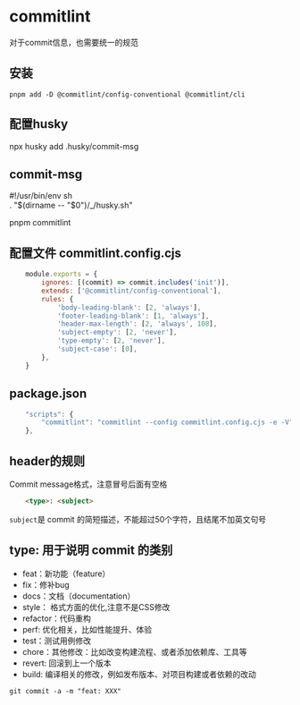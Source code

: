 # commitlint
对于commit信息，也需要统一的规范

## 安装
`pnpm add -D @commitlint/config-conventional @commitlint/cli`

## 配置husky
npx husky add .husky/commit-msg

## commit-msg
#!/usr/bin/env sh  
. "$(dirname -- "$0")/_/husky.sh"  
  
pnpm commitlint


## 配置文件 commitlint.config.cjs
```js
    module.exports = {
        ignores: [(commit) => commit.includes('init')],
        extends: ['@commitlint/config-conventional'],
        rules: {
            'body-leading-blank': [2, 'always'],
            'footer-leading-blank': [1, 'always'],
            'header-max-length': [2, 'always', 108],
            'subject-empty': [2, 'never'],
            'type-empty': [2, 'never'],
            'subject-case': [0],
        },
    }
```

## package.json
```js
    "scripts": {
        "commitlint": "commitlint --config commitlint.config.cjs -e -V",
    },
```

## header的规则
Commit message格式，注意冒号后面有空格
```html
    <type>: <subject>
```
`subject`是 commit 的简短描述，不能超过50个字符，且结尾不加英文句号

## type: 用于说明 commit 的类别
-   feat：新功能（feature）
-   fix：修补bug
-   docs：文档（documentation）
-   style： 格式方面的优化,注意不是CSS修改
-   refactor：代码重构
-   perf: 优化相关，比如性能提升、体验
-   test：测试用例修改
-   chore：其他修改：比如改变构建流程、或者添加依赖库、工具等
-   revert: 回滚到上一个版本
-   build: 编译相关的修改，例如发布版本、对项目构建或者依赖的改动

`git commit -a -m "feat: XXX"`
